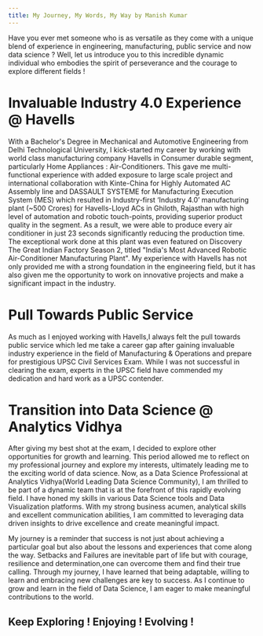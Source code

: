 ```yaml
---
title: My Journey, My Words, My Way by Manish Kumar
---
```


Have you ever met someone who is as versatile as they come with a unique blend of experience in engineering, manufacturing, public service and now data science ? Well, let us introduce you to this incredible dynamic individual who embodies the spirit of perseverance and the courage to explore different fields !

# Invaluable Industry 4.0 Experience @ Havells

With a Bachelor's Degree in Mechanical and Automotive Engineering 
from Delhi Technological University, I kick-started my career by working with world class manufacturing company Havells in Consumer durable segment, particularly Home Appliances : Air-Conditioners. This gave me multi-functional experience with added exposure to large scale project and international collaboration with Kinte-China for Highly Automated AC Assembly line and DASSAULT SYSTEME for Manufacturing Execution System (MES) which resulted in Industry-first ‘Industry 4.0’ manufacturing plant (~500 Crores) for Havells-Lloyd ACs in Ghiloth, Rajasthan with high level of automation and robotic touch-points, providing superior product quality in the segment. As a result, we were able to produce every air conditioner in just 23 seconds significantly reducing the production time. The exceptional work done at this plant was even featured on Discovery The Great Indian Factory Season 2, titled "India's Most Advanced Robotic Air-Conditioner Manufacturing Plant". My experience with Havells has not only provided me with a strong foundation in the engineering field, but it has also given me the opportunity to work on innovative projects and make a significant impact in the industry.


# Pull Towards Public Service

As much as I enjoyed working with Havells,I always felt the pull towards public service which led me take a career gap after gaining invaluable industry experience in the field of Manufacturing & Operations and prepare for prestigious UPSC Civil Services Exam. While I was not successful in clearing the exam, experts in the UPSC field have commended my dedication and hard work as a UPSC contender. 


# Transition into Data Science @ Analytics Vidhya

After giving my best shot at the exam, I decided to explore other opportunities for growth and learning. This period allowed me to reflect on my professional journey and explore my interests, ultimately leading me to the exciting world of data science. Now, as a Data Science Professional at Analytics Vidhya(World Leading Data Science Community), I am thrilled to be part of a dynamic team that is at the forefront of this rapidly evolving field. I have honed my skills in various Data Science tools and Data Visualization platforms. With my strong business acumen, analytical skills and excellent communication abilities, I am committed to leveraging data driven insights to drive excellence and create meaningful impact.

My journey is a reminder that success is not just about achieving a particular goal but also about the lessons and experiences that come along the way. Setbacks and Failures are inevitable part of life but with courage, resilience and determination,one can overcome them and find their true calling. Through my journey, I have learned that being adaptable, willing to learn and embracing new challenges are key to success. As I continue to grow and learn in the field of Data Science, I am eager to make meaningful contributions to the world.


## Keep Exploring ! Enjoying ! Evolving !




